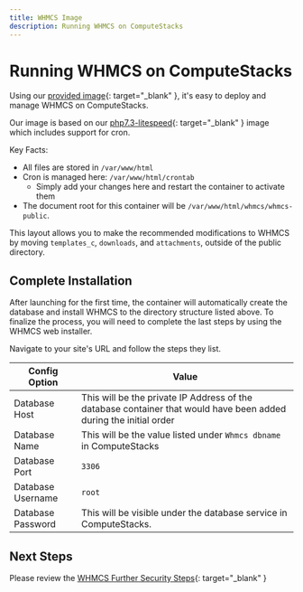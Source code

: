 ```yaml
---
title: WHMCS Image
description: Running WHMCS on ComputeStacks
---
```

# Running WHMCS on ComputeStacks

Using our [provided image](https://hub.docker.com/r/cmptstks/whmcs){: target="_blank" }, it's easy to deploy and manage WHMCS on ComputeStacks.

Our image is based on our [php7.3-litespeed](https://hub.docker.com/r/cmptstks/php){: target="_blank" } image which includes support for cron. 

Key Facts:

* All files are stored in `/var/www/html`
* Cron is managed here: `/var/www/html/crontab`
    * Simply add your changes here and restart the container to activate them
* The document root for this container will be `/var/www/html/whmcs/whmcs-public`.

This layout allows you to make the recommended modifications to WHMCS by moving `templates_c`, `downloads`, and `attachments`, outside of the public directory. 

## Complete Installation

After launching for the first time, the container will automatically create the database and install WHMCS to the directory structure listed above. To finalize the process, you will need to complete the last steps by using the WHMCS web installer. 

Navigate to your site's URL and follow the steps they list.

Config Option     | Value
------------------|------------------------------------------------------------------------------------------------------------------
Database Host     | This will be the private IP Address of the database container that would have been added during the initial order
Database Name     | This will be the value listed under `Whmcs dbname` in ComputeStacks
Database Port     | `3306`
Database Username | `root`
Database Password | This will be visible under the database service in ComputeStacks.

## Next Steps

Please review the [WHMCS Further Security Steps](https://docs.whmcs.com/Further_Security_Steps){: target="_blank" }